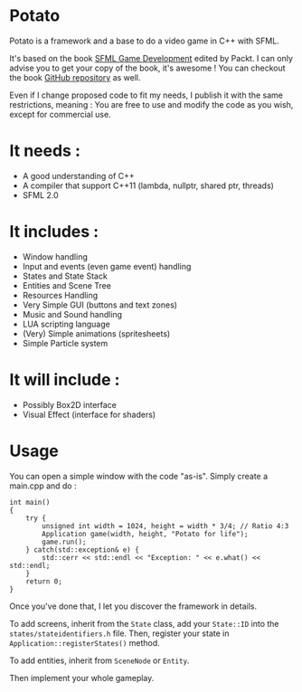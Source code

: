Potato
================

Potato is a framework and a base to do a video game in C++ with SFML.

It's based on the book [SFML Game Development](http://www.packtpub.com/sfml-game-development/book) edited by Packt. I can only advise you to get your copy of the book, it's awesome ! You can checkout the book [GitHub repository](https://github.com/LaurentGomila/SFML-Game-Development-Book) as well.

Even if I change proposed code to fit my needs, I publish it with the same restrictions, meaning : You are free to use and modify the code as you wish, except for commercial use.

It needs :
==

*   A good understanding of C++
*   A compiler that support C++11 (lambda, nullptr, shared ptr, threads)
*   SFML 2.0

It includes :
==

*   Window handling
*   Input and events (even game event) handling
*   States and State Stack
*   Entities and Scene Tree
*   Resources Handling
*   Very Simple GUI (buttons and text zones)
*   Music and Sound handling
*   LUA scripting language
*   (Very) Simple animations (spritesheets)
*   Simple Particle system

It will include :
==

*   Possibly Box2D interface
*   Visual Effect (interface for shaders)

Usage
==

You can open a simple window with the code "as-is". Simply create a main.cpp and do :

    int main()
    {
        try {
            unsigned int width = 1024, height = width * 3/4; // Ratio 4:3
            Application game(width, height, "Potato for life");
            game.run();
        } catch(std::exception& e) {
            std::cerr << std::endl << "Exception: " << e.what() << std::endl;
        }
        return 0;
    }

Once you've done that, I let you discover the framework in details.

To add screens, inherit from the `State` class, add your `State::ID` into the `states/stateidentifiers.h` file. Then, register your state in `Application::registerStates()` method.

To add entities, inherit from `SceneNode` or `Entity`.

Then implement your whole gameplay.
